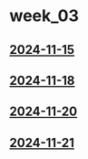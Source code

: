 # week_03 <!-- markmap: foldAll -->
## [2024-11-15](2024-11-15/2024-11-15.html)
## [2024-11-18](2024-11-18/2024-11-18.html)
## [2024-11-20](2024-11-20/2024-11-20.html)
## [2024-11-21](2024-11-21/2024-11-21.html)

